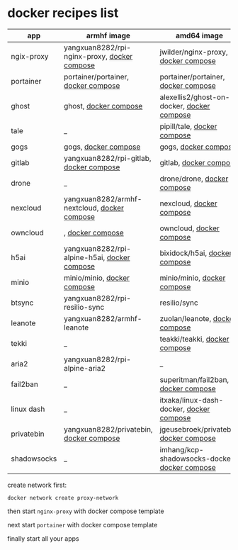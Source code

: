 docker recipes list
===

|app|armhf image|amd64 image|
|-|-|-|
|ngix-proxy|yangxuan8282/rpi-nginx-proxy, [docker compose](https://github.com/yangxuan8282/docker-recipes/blob/master/armhf/nginx-proxy/docker-compose.yml)|jwilder/nginx-proxy, [docker compose](https://github.com/yangxuan8282/docker-recipes/blob/master/amd64/nginx-proxy/docker-compose.yml)|
|portainer|portainer/portainer, [docker compose](https://github.com/yangxuan8282/docker-recipes/tree/master/armhf/portainer)|portainer/portainer, [docker compose](https://github.com/yangxuan8282/docker-recipes/tree/master/amd64/portainer)|
|ghost|ghost, [docker compose](https://github.com/yangxuan8282/docker-recipes/blob/master/armhf/ghost/docker-compose.yml)|alexellis2/ghost-on-docker, [docker compose](https://github.com/yangxuan8282/docker-recipes/blob/master/amd64/ghost/docker-compose.yml)|
|tale|_|pipill/tale, [docker compose](https://github.com/yangxuan8282/docker-recipes/blob/master/amd64/tale/docker-compose.yml)|
|gogs|gogs, [docker compose](https://github.com/yangxuan8282/docker-recipes/blob/master/armhf/gogs/docker-compose.yml)|gogs, [docker compose](https://github.com/yangxuan8282/docker-recipes/blob/master/amd64/gogs/docker-compose.yml)|
|gitlab|yangxuan8282/rpi-gitlab, [docker compose](https://github.com/yangxuan8282/docker-recipes/blob/master/armhf/gitlab/docker-compose.yml)|gitlab, [docker compose](https://github.com/yangxuan8282/docker-recipes/blob/master/amd64/gitlab/docker-compose.yml)|
|drone|_|drone/drone, [docker compose](https://github.com/yangxuan8282/docker-recipes/blob/master/amd64/droneci/docker-compose.yml)|
|nexcloud|yangxuan8282/armhf-nextcloud, [docker compose](https://github.com/yangxuan8282/docker-recipes/tree/master/armhf/nextcloud)|nexcloud, [docker compose](https://github.com/yangxuan8282/docker-recipes/tree/master/amd64/nextcloud)|
|owncloud|, [docker compose](https://github.com/yangxuan8282/docker-recipes/tree/master/armhf/owncloud)|owncloud, [docker compose](https://github.com/yangxuan8282/docker-recipes/tree/master/amd64/owncloud)|
|h5ai|yangxuan8282/rpi-alpine-h5ai, [docker compose](https://github.com/yangxuan8282/docker-recipes/blob/master/armhf/h5ai/docker-compose.yml)|bixidock/h5ai, [docker compose](https://github.com/yangxuan8282/docker-recipes/blob/master/amd64/h5ai/docker-compose.yml)|
|minio|minio/minio, [docker compose](https://github.com/yangxuan8282/docker-recipes/tree/master/armhf/minio)|minio/minio, [docker compose](https://github.com/yangxuan8282/docker-recipes/tree/master/amd64/minio)|
|btsync|yangxuan8282/rpi-resilio-sync|resilio/sync|
|leanote|yangxuan8282/armhf-leanote|zuolan/leanote, [docker compose](https://github.com/yangxuan8282/docker-recipes/blob/master/amd64/leanote/docker-compose.yml)|
|tekki|_|teakki/teakki, [docker compose](https://github.com/yangxuan8282/docker-recipes/blob/master/amd64/teakki/docker-compose.yml)|
|aria2|yangxuan8282/rpi-alpine-aria2|_|
|fail2ban|_|superitman/fail2ban, [docker compose](https://github.com/yangxuan8282/docker-recipes/blob/master/amd64/fail2ban/docker-compose.yml)|
|linux dash|_|itxaka/linux-dash-docker, [docker compose](https://github.com/yangxuan8282/docker-recipes/blob/master/amd64/linux-dash/docker-compose.yml)|
|privatebin|yangxuan8282/privatebin, [docker compose](https://github.com/yangxuan8282/docker-recipes/blob/master/armhf/privatebin/docker-compose.yml)|jgeusebroek/privatebin, [docker compose](https://github.com/yangxuan8282/docker-recipes/blob/master/amd64/privatebin/docker-compose.yml)|
|shadowsocks|_|imhang/kcp-shadowsocks-docker, [docker compose](https://github.com/yangxuan8282/docker-recipes/blob/master/amd64/ss/docker-compose.yml)|


create network first:

```
docker network create proxy-network
```

then start `nginx-proxy` with docker compose template

next start `portainer` with docker compose template

finally start all your apps 